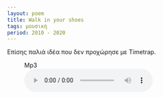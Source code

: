 ```yaml
---
layout: poem
title: Walk in your shoes
tags: μουσική
period: 2010 - 2020
---
```


Επίσης παλιά ιδέα που δεν προχώρησε με Timetrap.


<figure>
    <figcaption>Mp3</figcaption>
    <audio
        controls
        type="audio/mp3"
        src="/assets/audio/walk_in_your_shoes.mp3">
            Your browser does not support the
            <code>audio</code> element.
    </audio>
</figure>
